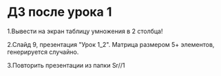 # ДЗ после урока 1

1.Вывести на экран таблицу умножения в 2 столбца!

2.Слайд 9, презентация "Урок 1_2". Матрица размером 5+ элементов, генерируется случайно.

3.Повторить презентации из папки Sr//1
 
